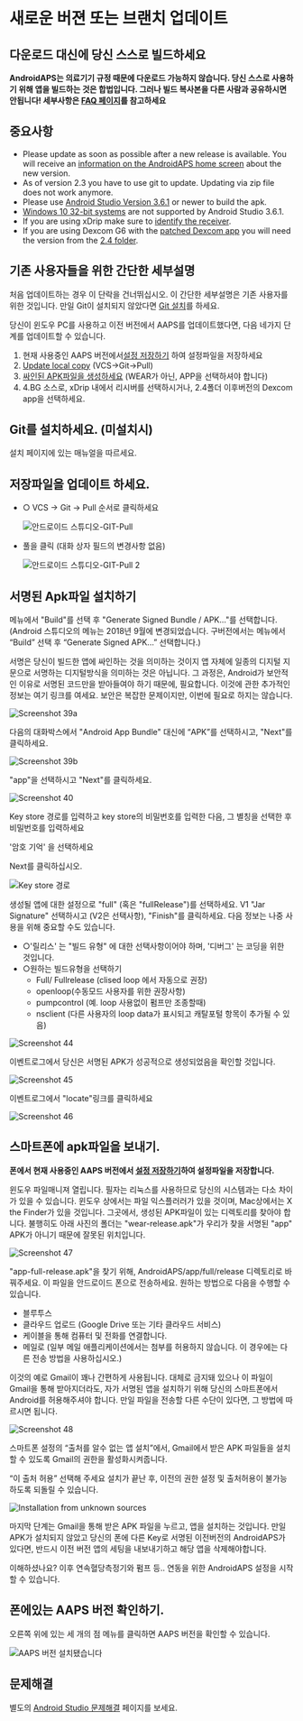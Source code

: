 # 새로운 버젼 또는 브랜치 업데이트

## 다운로드 대신에 당신 스스로 빌드하세요

**AndroidAPS는 의료기기 규정 때문에 다운로드 가능하지 않습니다. 당신 스스로 사용하기 위해 앱을 빌드하는 것은 합법입니다. 그러나 빌드 복사본을 다른 사람과 공유하시면 안됩니다! 세부사항은 [FAQ 페이지](../Getting-Started/FAQ.md)를 참고하세요**

## 중요사항

* Please update as soon as possible after a new release is available. You will receive an [information on the AndroidAPS home screen](../Installing-AndroidAPS/Releasenotes.html#release-notes) about the new version.
* As of version 2.3 you have to use git to update. Updating via zip file does not work anymore.
* Please use [Android Studio Version 3.6.1](https://developer.android.com/studio/) or newer to build the apk.
* [Windows 10 32-bit systems](../Installing-AndroidAPS/troubleshooting_androidstudio#unable-to-start-daemon-process) are not supported by Android Studio 3.6.1.
* If you are using xDrip make sure to [identify the receiver](../Configuration/xdrip#identify-receiver).
* If you are using Dexcom G6 with the [patched Dexcom app](../Hardware/DexcomG6#if-using-g6-with-patched-dexcom-app) you will need the version from the [2.4 folder](https://github.com/dexcomapp/dexcomapp/tree/master/2.4).

## 기존 사용자들을 위한 간단한 세부설명

처음 업데이트하는 경우 이 단락을 건너뛰십시오. 이 간단한 세부설명은 기존 사용자를 위한 것입니다. 만일 Git이 설치되지 않았다면 [Git 설치](../Installing-AndroidAPS/git-install.rst)를 하세요.

당신이 윈도우 PC를 사용하고 이전 버전에서 AAPS를 업데이트했다면, 다음 네가지 단계를 업데이트할 수 있습니다.

1. 현재 사용중인 AAPS 버전에서[설정 저장하기](../Usage/ExportImportSettings#how-to-export-settings) 하여 설정파일을 저장하세요
2. [Update local copy](../Installing-AndroidAPS/Update-to-new-version#update-your-local-copy) (VCS->Git->Pull)
3. [싸인된 APK파일을 생성하세요](../Installing-AndroidAPS/Update-to-new-version#generate-signed-apk) (WEAR가 아닌, APP을 선택하셔야 합니다)
4. 4.BG 소스로, xDrip 내에서 리시버를 선택하시거나, 2.4폴더 이후버전의 Dexcom app을 선택하세요.

## Git를 설치하세요. (미설치시)

설치 페이지에 있는 매뉴얼을 따르세요.

## 저장파일을 업데이트 하세요.

* ○ VCS -> Git -> Pull 순서로 클릭하세요
  
  ![안드로이드 스튜디오-GIT-Pull](../images/Update_Pull.png)

* 풀을 클릭 (대화 상자 필드의 변경사항 없음)
  
  ![안드로이드 스튜디오-GIT-Pull 2](../images/Update_Pull2.png)

## 서명된 Apk파일 설치하기

<!--- Text is maintained in page building-apk.md ---> 메뉴에서 "Build"를 선택 후 "Generate Signed Bundle / APK..."를 선택합니다. (Android 스튜디오의 메뉴는 2018년 9월에 변경되었습니다. 구버전에서는 메뉴에서 “Build” 선택 후 “Generate Signed APK...” 선택합니다.)

서명은 당신이 빌드한 앱에 싸인하는 것을 의미하는 것이지 앱 자체에 일종의 디지털 지문으로 서명하는 디지털방식을 의미하는 것은 아닙니다. 그 과정은, Android가 보안적인 이유로 서명된 코드만을 받아들여야 하기 때문에, 필요합니다. 이것에 관한 추가적인 정보는 여기 링크를 여세요. 보안은 복잡한 문제이지만, 이번에 필요로 하지는 않습니다.

![Screenshot 39a](../images/Installation_Screenshot_39a.PNG)

다음의 대화박스에서 "Android App Bundle" 대신에 “APK”를 선택하시고, "Next"를 클릭하세요.

![Screenshot 39b](../images/Installation_Screenshot_39b.PNG)

"app"을 선택하시고 "Next"를 클릭하세요.

![Screenshot 40](../images/Installation_Screenshot_40.png)

Key store 경로를 입력하고 key store의 비밀번호를 입력한 다음, 그 별칭을 선택한 후 비밀번호를 입력하세요

'암호 기억' 을 선택하세요

Next를 클릭하십시오.

![Key store 경로](../images/KeystorePathUpdate.PNG)

생성될 앱에 대한 설정으로 "full" (혹은 "fullRelease")를 선택하세요. V1 "Jar Signature" 선택하시고 (V2은 선택사항), "Finish"를 클릭하세요. 다음 정보는 나중 사용을 위해 중요할 수도 있습니다.

* ○'릴리스' 는 "빌드 유형" 에 대한 선택사항이어야 하며, '디버그' 는 코딩을 위한 것입니다.
* ○원하는 빌드유형을 선택하기 
  * Full/ Fullrelease (clised loop 에서 자동으로 권장)
  * openloop(수동모드 사용자를 위한 권장사항)
  * pumpcontrol (예. loop 사용없이 펌프만 조종할때)
  * nsclient (다른 사용자의 loop data가 표시되고 캐탈포털 항목이 추가될 수 있음)

![Screenshot 44](../images/Installation_Screenshot_44.png)

이벤트로그에서 당신은 서명된 APK가 성공적으로 생성되었음을 확인할 것입니다.

![Screenshot 45](../images/Installation_Screenshot_45.png)

이벤트로그에서 "locate"링크를 클릭하세요

![Screenshot 46](../images/Installation_Screenshot_46.png)

## 스마트폰에 apk파일을 보내기.

**폰에서 현재 사용중인 AAPS 버전에서 [설정 저장하기](../Usage/ExportImportSettings#how-to-export-settings)하여 설정파일을 저장합니다.**

<!--- Text is maintained in page building-apk.md ---> 윈도우 파일매니져 열립니다. 필자는 리눅스를 사용하므로 당신의 시스템과는 다소 차이가 있을 수 있습니다. 윈도우 상에서는 파일 익스플러러가 있을 것이며, Mac상에서는 X the Finder가 있을 것입니다. 그곳에서, 생성된 APK파일이 있는 디렉토리를 찾아야 합니다. 불행히도 아래 사진의 폴더는 "wear-release.apk"가 우리가 찾을 서명된 "app" APK가 아니기 때문에 잘못된 위치입니다. 

![Screenshot 47](../images/Installation_Screenshot_47.png)

"app-full-release.apk"을 찾기 위해, AndroidAPS/app/full/release 디렉토리로 바꿔주세요. 이 파일을 안드로이드 폰으로 전송하세요. 원하는 방법으로 다음을 수행할 수 있습니다.

* 블루투스
* 클라우드 업로드 (Google Drive 또는 기타 클라우드 서비스)
* 케이블을 통해 컴퓨터 및 전화를 연결합니다. 
* 메일로 (일부 메일 애플리케이션에서는 첨부를 허용하지 않습니다. 이 경우에는 다른 전송 방법을 사용하십시오.)

이것의 예로 Gmail이 꽤나 간편하게 사용됩니다. 대체로 금지돼 있으나 이 파일이 Gmail을 통해 받아지더라도, 자가 서명된 앱을 설치하기 위해 당신의 스마트폰에서 Android를 허용해주셔야 합니다. 만일 파일을 전송할 다른 수단이 있다면, 그 방법에 따르시면 됩니다.

![Screenshot 48](../images/Installation_Screenshot_48.png)

스마트폰 설정의 “출처를 알수 없는 앱 설치”에서, Gmail에서 받은 APK 파일들을 설치할 수 있도록 Gmail의 권한을 활성화시켜줍니다. 

“이 출처 허용” 선택해 주세요 설치가 끝난 후, 이전의 권한 설정 및 출처허용이 불가능하도록 되돌릴 수 있습니다.

![Installation from unknown sources](../images/Installation_Screenshot_49-50.png)

마지막 단계는 Gmail을 통해 받은 APK 파일을 누르고, 앱을 설치하는 것입니다. 만일 APK가 설치되지 않았고 당신의 폰에 다른 Key로 서명된 이전버전의 AndroidAPS가 있다면, 반드시 이전 버전 앱의 세팅을 내보내기하고 해당 앱을 삭제해야합니다.

이해하셨나요? 이후 연속혈당측정기와 펌프 등.. 연동을 위한 AndroidAPS 설정을 시작할 수 있습니다. 

## 폰에있는 AAPS 버전 확인하기.

오른쪽 위에 있는 세 개의 점 메뉴를 클릭하면 AAPS 버전을 확인할 수 있습니다.

![AAPS 버전 설치됐습니다](../images/Update_VersionCheck.png)

## 문제해결

별도의 [Android Studio 문제해결](../Installing-AndroidAPS/troubleshooting_androidstudio.rst) 페이지를 보세요.
